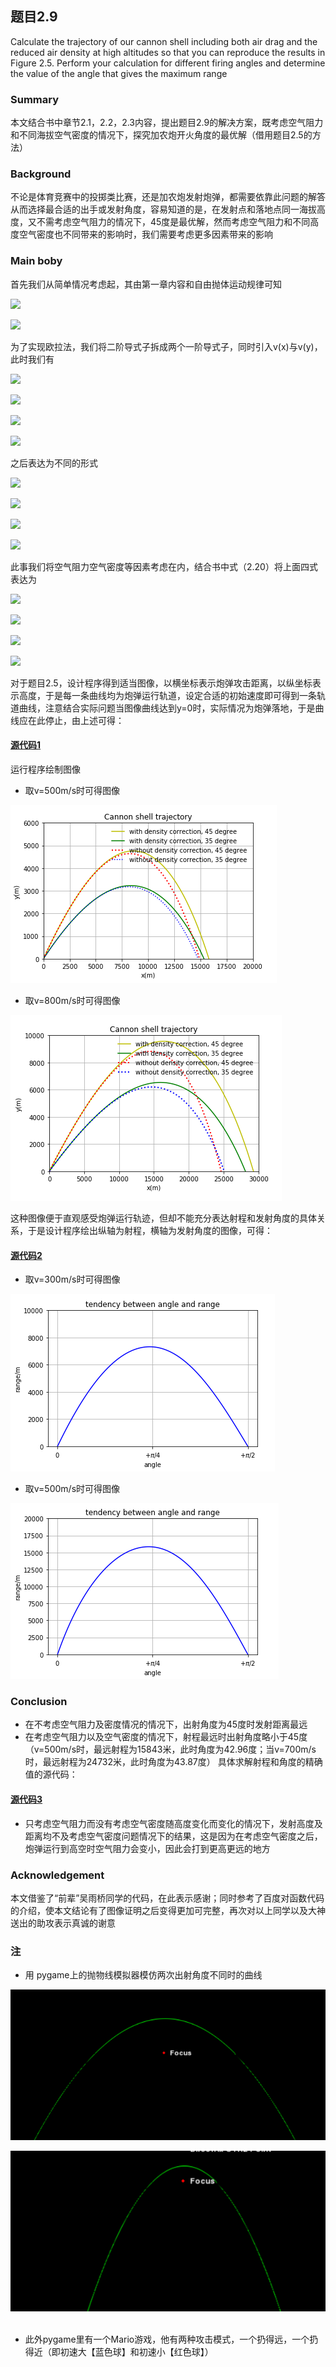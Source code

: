 ## 题目2.9

Calculate the trajectory of our cannon shell including both air drag and the reduced air density at high altitudes so that you can reproduce the results in Figure 2.5. Perform your calculation for different firing angles and determine the value of the angle that gives the maximum range

### Summary

本文结合书中章节2.1，2.2，2.3内容，提出题目2.9的解决方案，既考虑空气阻力和不同海拔空气密度的情况下，探究加农炮开火角度的最优解（借用题目2.5的方法）

### Background

不论是体育竞赛中的投掷类比赛，还是加农炮发射炮弹，都需要依靠此问题的解答从而选择最合适的出手或发射角度，容易知道的是，在发射点和落地点同一海拔高度，又不需考虑空气阻力的情况下，45度是最优解，然而考虑空气阻力和不同高度空气密度也不同带来的影响时，我们需要考虑更多因素带来的影响
 
### Main boby

首先我们从简单情况考虑起，其由第一章内容和自由抛体运动规律可知

![](http://latex.codecogs.com/gif.latex?\frac{d^2x}{dt^2}=0)

![](http://latex.codecogs.com/gif.latex?\frac{d^2y}{dt^2}=-g)

为了实现欧拉法，我们将二阶导式子拆成两个一阶导式子，同时引入v(x)与v(y)，此时我们有

![](http://latex.codecogs.com/gif.latex?\frac{dx}{dt}=v_{x})

![](http://latex.codecogs.com/gif.latex?\frac{dv_{x}}{dt}=0)

![](http://latex.codecogs.com/gif.latex?\frac{dy}{dt}=v_{y})

![](http://latex.codecogs.com/gif.latex?\frac{dv_{y}}{dt}=-g)

之后表达为不同的形式

![](http://latex.codecogs.com/gif.latex?\.x_{i+1}=x_{i}+v_{x,i}*\Delta{t})

![](http://latex.codecogs.com/gif.latex?\.y_{i+1}=y_{i}+v_{y,i}*\Delta{t})

![](http://latex.codecogs.com/gif.latex?\.v_{x,i+1}=v_{x,i})

![](http://latex.codecogs.com/gif.latex?\.v_{y,i+1}=v_{y,i}-g\Delta{t})

此事我们将空气阻力空气密度等因素考虑在内，结合书中式（2.20）将上面四式表达为

![](http://latex.codecogs.com/gif.latex?\.x_{i+1}=x_{i}+v_{x,i}*\Delta{t})

![](http://latex.codecogs.com/gif.latex?\.y_{i+1}=y_{i}+v_{y,i}*\Delta{t})

![](http://latex.codecogs.com/gif.latex?\\.v_{x,i+1}=v_{x,i}-B_{2}vv_{x,i}/m*\Delta{t}*(1-ay_{i}/T_{0})^{\alpha})

![](http://latex.codecogs.com/gif.latex?\\.v_{y,i+1}=v_{y,i}-g\Delta{t}-B_{2}vv_{y,i}/m*\Delta{t}*(1-ay_{i}/T_{0})^{\alpha})

对于题目2.5，设计程序得到适当图像，以横坐标表示炮弹攻击距离，以纵坐标表示高度，于是每一条曲线均为炮弹运行轨道，设定合适的初始速度即可得到一条轨道曲线，注意结合实际问题当图像曲线达到y=0时，实际情况为炮弹落地，于是曲线应在此停止，由上述可得：

#### [源代码1](https://raw.githubusercontent.com/oliveryanjia/compuational_physics_N2015301020146/master/chapter%2002%20code%201)

运行程序绘制图像

- 取v=500m/s时可得图像

![image](https://github.com/oliveryanjia/compuational_physics_N2015301020146/blob/master/c2%20v%3D500.png)

- 取v=800m/s时可得图像

![image](https://github.com/oliveryanjia/compuational_physics_N2015301020146/blob/master/c2%20v%3D800.png)

这种图像便于直观感受炮弹运行轨迹，但却不能充分表达射程和发射角度的具体关系，于是设计程序绘出纵轴为射程，横轴为发射角度的图像，可得：

#### [源代码2](https://raw.githubusercontent.com/oliveryanjia/compuational_physics_N2015301020146/master/chapter%2002%20code%202)

- 取v=300m/s时可得图像

![image](https://github.com/oliveryanjia/compuational_physics_N2015301020146/blob/master/c2%20range1.png)

- 取v=500m/s时可得图像

![image](https://github.com/oliveryanjia/compuational_physics_N2015301020146/blob/master/c2%20range2.png)

### Conclusion

- 在不考虑空气阻力及密度情况的情况下，出射角度为45度时发射距离最远
- 在考虑空气阻力以及空气密度的情况下，射程最远时出射角度略小于45度（v=500m/s时，最远射程为15843米，此时角度为42.96度；当v=700m/s时，最远射程为24732米，此时角度为43.87度）
具体求解射程和角度的精确值的源代码：
#### [源代码3](https://raw.githubusercontent.com/oliveryanjia/compuational_physics_N2015301020146/master/chapter%2003%20code%203)

- 只考虑空气阻力而没有考虑空气密度随高度变化而变化的情况下，发射高度及距离均不及考虑空气密度问题情况下的结果，这是因为在考虑空气密度之后，炮弹运行到高空时空气阻力会变小，因此会打到更高更远的地方

### Acknowledgement

本文借鉴了“前辈”吴雨桥同学的代码，在此表示感谢；同时参考了百度对函数代码的介绍，使本文结论有了图像证明之后变得更加可完整，再次对以上同学以及大神送出的助攻表示真诚的谢意
 
### 注
- 用 pygame上的抛物线模拟器模仿两次出射角度不同时的曲线

![image](https://github.com/oliveryanjia/compuational_physics_N2015301020146/blob/master/parabola1.png)

![image](https://github.com/oliveryanjia/compuational_physics_N2015301020146/blob/master/parabola2.png)
 
- 此外pygame里有一个Mario游戏，他有两种攻击模式，一个扔得远，一个扔得近（即初速大【蓝色球】和初速小【红色球】）
